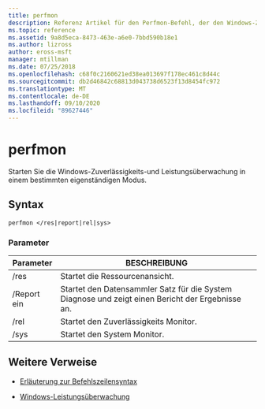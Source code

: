 ```yaml
---
title: perfmon
description: Referenz Artikel für den Perfmon-Befehl, der den Windows-Zuverlässigkeits-und Leistungs Monitor in einem bestimmten eigenständigen Modus startet.
ms.topic: reference
ms.assetid: 9a8d5eca-8473-463e-a6e0-7bbd590b18e1
ms.author: lizross
author: eross-msft
manager: mtillman
ms.date: 07/25/2018
ms.openlocfilehash: c68f0c2160621ed38ea013697f178ec461c8d44c
ms.sourcegitcommit: db2d46842c68813d043738d6523f13d8454fc972
ms.translationtype: MT
ms.contentlocale: de-DE
ms.lasthandoff: 09/10/2020
ms.locfileid: "89627446"
---
```

# <a name="perfmon"></a>perfmon

Starten Sie die Windows-Zuverlässigkeits-und Leistungsüberwachung in einem bestimmten eigenständigen Modus.

## <a name="syntax"></a>Syntax

```
perfmon </res|report|rel|sys>
```

### <a name="parameters"></a>Parameter

| Parameter | BESCHREIBUNG |
|--|--|
| /res | Startet die Ressourcenansicht. |
| /Report ein | Startet den Datensammler Satz für die System Diagnose und zeigt einen Bericht der Ergebnisse an. |
| /rel | Startet den Zuverlässigkeits Monitor. |
| /sys | Startet den System Monitor. |

## <a name="additional-references"></a>Weitere Verweise

- [Erläuterung zur Befehlszeilensyntax](command-line-syntax-key.md)

- [Windows-Leistungsüberwachung](/previous-versions/windows/it-pro/windows-server-2008-r2-and-2008/cc749154(v%3dws.11))
